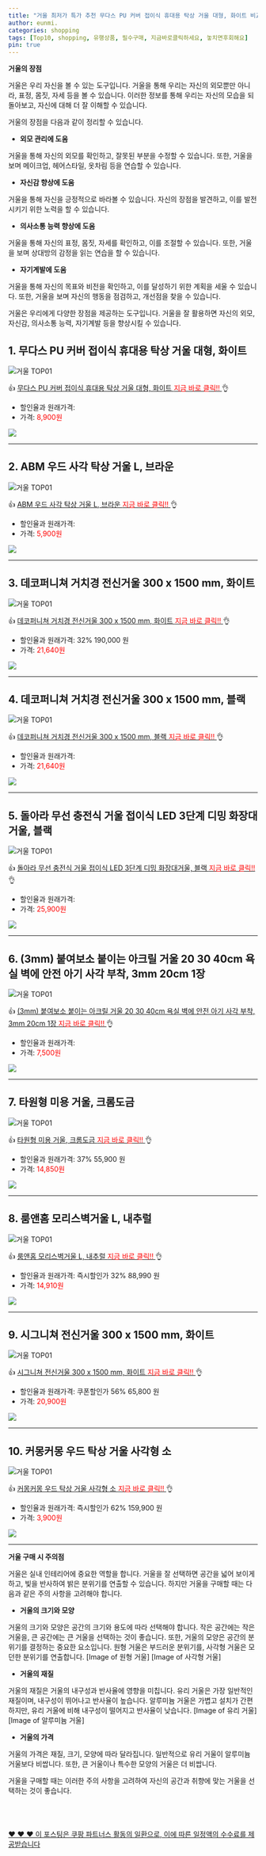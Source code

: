 ```yaml
---
title: "거울 최저가 특가 추천 무다스 PU 커버 접이식 휴대용 탁상 거울 대형, 화이트 비교 장점 구매가이드"
author: eunmi.
categories: shopping
tags: [Top10, shopping, 유행상품, 필수구매, 지금바로클릭하세요, 놓치면후회해요]
pin: true
---
```

**거울의 장점**

거울은 우리 자신을 볼 수 있는 도구입니다. 거울을 통해 우리는 자신의 외모뿐만 아니라, 표정, 몸짓, 자세 등을 볼 수 있습니다. 이러한 정보를 통해 우리는 자신의 모습을 되돌아보고, 자신에 대해 더 잘 이해할 수 있습니다.

거울의 장점을 다음과 같이 정리할 수 있습니다.

* **외모 관리에 도움**

거울을 통해 자신의 외모를 확인하고, 잘못된 부분을 수정할 수 있습니다. 또한, 거울을 보며 메이크업, 헤어스타일, 옷차림 등을 연습할 수 있습니다.

* **자신감 향상에 도움**

거울을 통해 자신을 긍정적으로 바라볼 수 있습니다. 자신의 장점을 발견하고, 이를 발전시키기 위한 노력을 할 수 있습니다.

* **의사소통 능력 향상에 도움**

거울을 통해 자신의 표정, 몸짓, 자세를 확인하고, 이를 조절할 수 있습니다. 또한, 거울을 보며 상대방의 감정을 읽는 연습을 할 수 있습니다.

* **자기계발에 도움**

거울을 통해 자신의 목표와 비전을 확인하고, 이를 달성하기 위한 계획을 세울 수 있습니다. 또한, 거울을 보며 자신의 행동을 점검하고, 개선점을 찾을 수 있습니다.

거울은 우리에게 다양한 장점을 제공하는 도구입니다. 거울을 잘 활용하면 자신의 외모, 자신감, 의사소통 능력, 자기계발 등을 향상시킬 수 있습니다.

   

## 1. 무다스 PU 커버 접이식 휴대용 탁상 거울 대형, 화이트

![거울 TOP01](https://thumbnail6.coupangcdn.com/thumbnails/remote/230x230ex/image/retail/images/8249778827512894-720e590c-e203-4aba-adc7-41f88b81fa81.jpg)


👍 [무다스 PU 커버 접이식 휴대용 탁상 거울 대형, 화이트 <font color=red> 지금 바로 클릭!! </font> ](https://link.coupang.com/re/AFFSDP?lptag=AF3617701&subid=GithubCoopas&pageKey=6060682303&traceid=V0-153&itemId=11143179688&vendorItemId=78421579267) 👌 


- 할인율과 원래가격: 
- 가격: <span style='color:red'>8,900원</span>

[![](/discount_price.png)](https://link.coupang.com/re/AFFSDP?lptag=AF3617701&subid=GithubCoopas&pageKey=6060682303&traceid=V0-153&itemId=11143179688&vendorItemId=78421579267)

---


   

## 2. ABM 우드 사각 탁상 거울 L, 브라운

![거울 TOP01](https://thumbnail7.coupangcdn.com/thumbnails/remote/230x230ex/image/retail/images/361934183218368-56f523c5-5c08-41ed-bd90-d2b04f6d5d2b.jpg)


👍 [ABM 우드 사각 탁상 거울 L, 브라운 <font color=red> 지금 바로 클릭!! </font> ](https://link.coupang.com/re/AFFSDP?lptag=AF3617701&subid=GithubCoopas&pageKey=204732161&traceid=V0-153&itemId=602208304&vendorItemId=4577940080) 👌 


- 할인율과 원래가격: 
- 가격: <span style='color:red'>5,900원</span>

[![](/discount_price.png)](https://link.coupang.com/re/AFFSDP?lptag=AF3617701&subid=GithubCoopas&pageKey=204732161&traceid=V0-153&itemId=602208304&vendorItemId=4577940080)

---


   

## 3. 데코퍼니쳐 거치경 전신거울 300 x 1500 mm, 화이트

![거울 TOP01](https://thumbnail7.coupangcdn.com/thumbnails/remote/230x230ex/image/retail/images/1053087358721209-b2f2b9af-68bf-4d78-8303-c0da281cacac.jpg)


👍 [데코퍼니쳐 거치경 전신거울 300 x 1500 mm, 화이트 <font color=red> 지금 바로 클릭!! </font> ](https://link.coupang.com/re/AFFSDP?lptag=AF3617701&subid=GithubCoopas&pageKey=307276727&traceid=V0-153&itemId=968863141&vendorItemId=5376783905) 👌 


- 할인율과 원래가격: 32%  190,000   원
- 가격: <span style='color:red'>21,640원</span>

[![](/discount_price.png)](https://link.coupang.com/re/AFFSDP?lptag=AF3617701&subid=GithubCoopas&pageKey=307276727&traceid=V0-153&itemId=968863141&vendorItemId=5376783905)

---


   

## 4. 데코퍼니쳐 거치경 전신거울 300 x 1500 mm, 블랙

![거울 TOP01](https://thumbnail10.coupangcdn.com/thumbnails/remote/230x230ex/image/retail/images/2442174832935540-750ac9cf-d841-427e-8dcb-6f9915f385c9.jpg)


👍 [데코퍼니쳐 거치경 전신거울 300 x 1500 mm, 블랙 <font color=red> 지금 바로 클릭!! </font> ](https://link.coupang.com/re/AFFSDP?lptag=AF3617701&subid=GithubCoopas&pageKey=307276727&traceid=V0-153&itemId=968863130&vendorItemId=5376783882) 👌 


- 할인율과 원래가격: 
- 가격: <span style='color:red'>21,640원</span>

[![](/discount_price.png)](https://link.coupang.com/re/AFFSDP?lptag=AF3617701&subid=GithubCoopas&pageKey=307276727&traceid=V0-153&itemId=968863130&vendorItemId=5376783882)

---


   

## 5. 돌아라 무선 충전식 거울 접이식 LED 3단계 디밍 화장대거울, 블랙

![거울 TOP01](https://thumbnail6.coupangcdn.com/thumbnails/remote/230x230ex/image/vendor_inventory/438e/c381d3ac7e45a1e411d2313baed6dc2489a20584a798da6443c0561c12a0.jpg)


👍 [돌아라 무선 충전식 거울 접이식 LED 3단계 디밍 화장대거울, 블랙 <font color=red> 지금 바로 클릭!! </font> ](https://link.coupang.com/re/AFFSDP?lptag=AF3617701&subid=GithubCoopas&pageKey=7658784122&traceid=V0-153&itemId=20398452314&vendorItemId=87481035848) 👌 


- 할인율과 원래가격: 
- 가격: <span style='color:red'>25,900원</span>

[![](/discount_price.png)](https://link.coupang.com/re/AFFSDP?lptag=AF3617701&subid=GithubCoopas&pageKey=7658784122&traceid=V0-153&itemId=20398452314&vendorItemId=87481035848)

---


   

## 6. (3mm) 붙여보소 붙이는 아크릴 거울 20 30 40cm 욕실 벽에 안전 아기 사각 부착, 3mm 20cm 1장

![거울 TOP01](https://thumbnail8.coupangcdn.com/thumbnails/remote/230x230ex/image/vendor_inventory/ede9/2c21aeb44db9c4847db83aaf1162935826f26577303c2ca4fe2290caed29.jpg)


👍 [(3mm) 붙여보소 붙이는 아크릴 거울 20 30 40cm 욕실 벽에 안전 아기 사각 부착, 3mm 20cm 1장 <font color=red> 지금 바로 클릭!! </font> ](https://link.coupang.com/re/AFFSDP?lptag=AF3617701&subid=GithubCoopas&pageKey=6611351187&traceid=V0-153&itemId=14992278554&vendorItemId=82215215252) 👌 


- 할인율과 원래가격: 
- 가격: <span style='color:red'>7,500원</span>

[![](/discount_price.png)](https://link.coupang.com/re/AFFSDP?lptag=AF3617701&subid=GithubCoopas&pageKey=6611351187&traceid=V0-153&itemId=14992278554&vendorItemId=82215215252)

---


   

## 7. 타원형 미용 거울, 크롬도금

![거울 TOP01](https://thumbnail10.coupangcdn.com/thumbnails/remote/230x230ex/image/retail/images/2016/05/16/15/7/ffa9ebaf-41d9-4455-93c2-231226db5465.jpg)


👍 [타원형 미용 거울, 크롬도금 <font color=red> 지금 바로 클릭!! </font> ](https://link.coupang.com/re/AFFSDP?lptag=AF3617701&subid=GithubCoopas&pageKey=3437139&traceid=V0-153&itemId=16172354&vendorItemId=3024206041) 👌 


- 할인율과 원래가격: 37%  55,900   원
- 가격: <span style='color:red'>14,850원</span>

[![](/discount_price.png)](https://link.coupang.com/re/AFFSDP?lptag=AF3617701&subid=GithubCoopas&pageKey=3437139&traceid=V0-153&itemId=16172354&vendorItemId=3024206041)

---


   

## 8. 룸앤홈 모리스벽거울 L, 내추럴

![거울 TOP01](https://thumbnail9.coupangcdn.com/thumbnails/remote/230x230ex/image/product/image/vendoritem/2019/04/04/3122673487/fdbb66c2-ee55-455c-a84b-a4ae3cdb95ed.jpg)


👍 [룸앤홈 모리스벽거울 L, 내추럴 <font color=red> 지금 바로 클릭!! </font> ](https://link.coupang.com/re/AFFSDP?lptag=AF3617701&subid=GithubCoopas&pageKey=18446768&traceid=V0-153&itemId=74159333&vendorItemId=3122673487) 👌 


- 할인율과 원래가격: 즉시할인가 32%  88,990   원
- 가격: <span style='color:red'>14,910원</span>

[![](/discount_price.png)](https://link.coupang.com/re/AFFSDP?lptag=AF3617701&subid=GithubCoopas&pageKey=18446768&traceid=V0-153&itemId=74159333&vendorItemId=3122673487)

---


   

## 9. 시그니쳐 전신거울 300 x 1500 mm, 화이트

![거울 TOP01](https://thumbnail10.coupangcdn.com/thumbnails/remote/230x230ex/image/retail/images/2020/09/01/12/8/76fd4b70-5c4f-4f59-b3c1-abb4f8a88c89.jpg)


👍 [시그니쳐 전신거울 300 x 1500 mm, 화이트 <font color=red> 지금 바로 클릭!! </font> ](https://link.coupang.com/re/AFFSDP?lptag=AF3617701&subid=GithubCoopas&pageKey=2039406558&traceid=V0-153&itemId=3467507191&vendorItemId=71453856753) 👌 


- 할인율과 원래가격: 쿠폰할인가 56%  65,800   원
- 가격: <span style='color:red'>20,900원</span>

[![](/discount_price.png)](https://link.coupang.com/re/AFFSDP?lptag=AF3617701&subid=GithubCoopas&pageKey=2039406558&traceid=V0-153&itemId=3467507191&vendorItemId=71453856753)

---


   

## 10. 커몽커몽 우드 탁상 거울 사각형 소

![거울 TOP01](https://thumbnail10.coupangcdn.com/thumbnails/remote/230x230ex/image/rs_quotation_api/mrcxgiwd/a15577c0e780426da87c018a50cf0c88.jpg)


👍 [커몽커몽 우드 탁상 거울 사각형 소 <font color=red> 지금 바로 클릭!! </font> ](https://link.coupang.com/re/AFFSDP?lptag=AF3617701&subid=GithubCoopas&pageKey=6215146403&traceid=V0-153&itemId=12408655349&vendorItemId=79678123988) 👌 


- 할인율과 원래가격: 즉시할인가 62%  159,900   원
- 가격: <span style='color:red'>3,900원</span>

[![](/discount_price.png)](https://link.coupang.com/re/AFFSDP?lptag=AF3617701&subid=GithubCoopas&pageKey=6215146403&traceid=V0-153&itemId=12408655349&vendorItemId=79678123988)

---
**거울 구매 시 주의점**

거울은 실내 인테리어에 중요한 역할을 합니다. 거울을 잘 선택하면 공간을 넓어 보이게 하고, 빛을 반사하여 밝은 분위기를 연출할 수 있습니다. 하지만 거울을 구매할 때는 다음과 같은 주의 사항을 고려해야 합니다.

* **거울의 크기와 모양**

거울의 크기와 모양은 공간의 크기와 용도에 따라 선택해야 합니다. 작은 공간에는 작은 거울을, 큰 공간에는 큰 거울을 선택하는 것이 좋습니다. 또한, 거울의 모양은 공간의 분위기를 결정하는 중요한 요소입니다. 원형 거울은 부드러운 분위기를, 사각형 거울은 모던한 분위기를 연출합니다.
[Image of 원형 거울]
[Image of 사각형 거울]
* **거울의 재질**

거울의 재질은 거울의 내구성과 반사율에 영향을 미칩니다. 유리 거울은 가장 일반적인 재질이며, 내구성이 뛰어나고 반사율이 높습니다. 알루미늄 거울은 가볍고 설치가 간편하지만, 유리 거울에 비해 내구성이 떨어지고 반사율이 낮습니다.
[Image of 유리 거울]
[Image of 알루미늄 거울]
* **거울의 가격**

거울의 가격은 재질, 크기, 모양에 따라 달라집니다. 일반적으로 유리 거울이 알루미늄 거울보다 비쌉니다. 또한, 큰 거울이나 특수한 모양의 거울은 더 비쌉니다.

거울을 구매할 때는 이러한 주의 사항을 고려하여 자신의 공간과 취향에 맞는 거울을 선택하는 것이 좋습니다.<br><br><br><br><br> [ ❤ ❤ ❤ 이 포스팅은 쿠팡 파트너스 활동의 일환으로, 이에 따른 일정액의 수수료를 제공받습니다](https://link.coupang.com/a/bcEFyh)